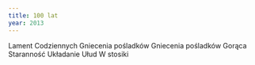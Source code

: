 ```yaml
---
title: 100 lat
year: 2013
---
```


Lament
Codziennych
Gniecenia pośladków
Gniecenia pośladków
Gorąca
Staranność
Układanie
Ułud
W stosiki
